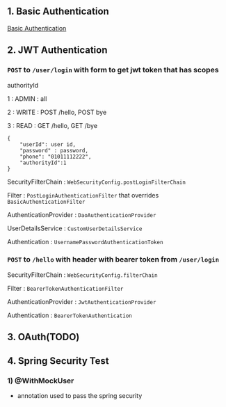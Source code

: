 ## 1. Basic Authentication

[Basic Authentication](https://github.com/KihaJeong1994/spring-security-6.0.3-template/tree/basic)

## 2. JWT Authentication

### `POST` to `/user/login` with form to get jwt token that has scopes
authorityId

1 : ADMIN : all

2 : WRITE : POST /hello, POST bye

3 : READ : GET /hello, GET /bye
```
{
    "userId": user id,
    "password" : password,
    "phone": "01011112222",
    "authorityId":1
}
```

SecurityFilterChain : `WebSecurityConfig.postLoginFilterChain`

Filter : `PostLoginAuthenticationFilter` that overrides `BasicAuthenticationFilter`

AuthenticationProvider : `DaoAuthenticationProvider`

UserDetailsService : `CustomUserDetailsService`

Authentication : `UsernamePasswordAuthenticationToken`

### `POST` to `/hello` with header with bearer token from `/user/login`

SecurityFilterChain : `WebSecurityConfig.filterChain`

Filter : `BearerTokenAuthenticationFilter`

AuthenticationProvider : `JwtAuthenticationProvider`

Authentication : `BearerTokenAuthentication`

## 3. OAuth(TODO)

## 4. Spring Security Test

### 1) @WithMockUser

- annotation used to pass the spring security
